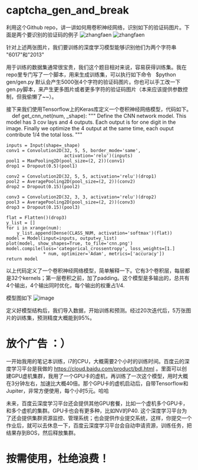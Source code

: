 # captcha_gen_and_break
利用这个Github repo，讲一讲如何用卷积神经网络，识别如下的验证码图片。下面是两个要识别的验证码的例子
![zhangfaen](https://github.com/zhangfaen/captcha_gen_and_break/blob/master/gen/4_test/100.png) ![zhangfaen](https://github.com/zhangfaen/captcha_gen_and_break/blob/master/gen/4_test/101.png)

针对上述两张图片，我们要训练的深度学习模型能够识别他们为两个字符串 "6017"和"2013" 

用于训练的数据集通常很宝贵，我们这个题目相对来说，容易获得训练集。我在repo里专门写了一个脚本，用来生成训练集，可以执行如下命令
    $python gen/gen.py 默认会产生5000张4个字符的验证码图片。你也可以手工改一下gen.py脚本，来产生更多图片或者更多字符的验证码图片（本来应该提供参数控制，但我偷懒了~~）。


接下来我们使用Tensorflow上的Keras库定义一个卷积神经网络模型，代码如下。
    
    def get_cnn_net(num, _shape):
    """
        Define the CNN network model.
        This model has 3 cov lays and 4 outputs.
        Each output is for one digit in the image.
        Finally we optimize the 4 output at the same time, each ouput contribute 1/4 the total loss.
    """

    inputs = Input(shape=_shape)
    conv1 = Convolution2D(32, 5, 5, border_mode='same',
                          activation='relu')(inputs)
    pool1 = MaxPooling2D(pool_size=(2, 2))(conv1)
    drop1 = Dropout(0.5)(pool1)

    conv2 = Convolution2D(32, 5, 5, activation='relu')(drop1)
    pool2 = AveragePooling2D(pool_size=(2, 2))(conv2)
    drop2 = Dropout(0.15)(pool2)

    conv3 = Convolution2D(32, 3, 3, activation='relu')(drop2)
    pool3 = AveragePooling2D(pool_size=(2, 2))(conv3)
    drop3 = Dropout(0.15)(pool3)

    flat = Flatten()(drop3)
    y_list = []
    for i in xrange(num):
        y_list.append(Dense(CLASS_NUM, activation='softmax')(flat))
    model = Model(input=inputs, output=y_list)
    plot(model, show_shapes=True, to_file='cnn.png')
    model.compile(loss='categorical_crossentropy', loss_weights=[1.]
                  * num, optimizer='Adam', metrics=['accuracy'])
    return model
以上代码定义了一个卷积神经网络模型，简单解释一下。它有3个卷积层，每层都是32个kernels；第一层卷积之前，加了padding。这个模型是多输出的，总共有4个输出，4个输出同时优化，每个输出的权重占1/4.


模型图如下 
![image](https://github.com/zhangfaen/captcha_gen_and_break/blob/master/break/cnn.png)


定义好模型结构后，我们导入数据，开始训练和预测。经过20次迭代后，5万张图片的训练集，预测精度大概能到95%。

# 放个广告 ：）
一开始我用的笔记本训练，i7的CPU，大概需要2个小时的训练时间。百度云的深度学习平台是我做的 https://cloud.baidu.com/product/bdl.html 。里面可以创建GPU虚机集群，我用了一个GPU卡的虚机，再训练了一次这个模型，用时大概在3分钟左右，加速比大概40倍。那个GPU卡的虚机启动后，自带Tensorflow和Jupiter，非常方便使用，每个小时5元。哈哈


未来，百度云深度学习平台还会提供其他GPU套餐，比如一个虚机多个GPU卡，和多个虚机的集群。GPU卡也会有更多种，比如NV的P40. 这个深度学习平台为了还会提供集群资源监控、管理系统；也会提供作业提交系统，这样，你提交一个作业后，就可以去休息一下，百度云深度学习平台会自动申请资源，训练任务，把结果存到BOS，然后释放集群。

# 按需使用，杜绝浪费！
